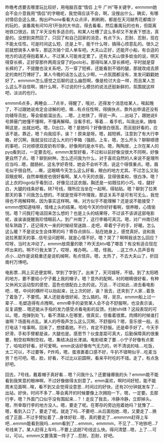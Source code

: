 昨晚考虑要去哪里玩比较好，用电脑百度“情侣 上午 广州”等关键字，emmmm她会不会介意我用“情侣”的字眼呢，我觉得应该不会，啊，没搜出什么，确实，有哪对情侣会这么做，掏出iPhone看看大众点评，刷刷刷，都是在天河越秀花都南沙的玩的，诶番禺有间10月1开张的大书店，得去看看，然后番禺玩的也有，但距离地铁口很远，挑了半天没有多适合的。和某人吐槽了这么多却又不发表下想法，真是的。没想到突然回了，只回了和自己回家的消息，有点下头，忍耐、忍耐，现在不能太任性。可是时间这么短、还是上午，能干什么呀，搞得心烦意乱的。很久之前就想骑多人单车，那这次骑个双人单车吧。大夫山正好，还能开小船，有合适的地方的话还得抱着某人，不过某人可能肯定累了。还有大夫山很多蚊虫的说，明天得穿长裤，正好穿那件两周没穿了的polo衫。那得叫某人穿长裤吧，平时就是穿长裤的了，不提醒也没关系吧，万一穿了短裤，还能看到不错的腿，那就改成去原定的南村万博好了。某人今晚的话怎么这么少啊，一点氛围都没有，发发问戳戳她好了。emmmm怎么感觉之后聊的这么幽怨啊，像是检讨大会一样，而且某人怎么这么不自信啊，搞什么啊，不过说的什么模仿的说法还挺新鲜的，氛围就这样吧，淡淡的也行。

emmm6点多，再睡会.....7点半，得醒了，哦对，还得发个消息给某人，唉起晚了，不过跟她说肯定会谅解的吧，嘶...有点任性啊，得搞快点，靠外出申请还没有向辅导员批，等会偷偷溜出去。...嗯，上地铁了，得说一声。....出站了，跟她说6号屏蔽门她懂不懂啊，不懂再解释。没看手机，等着.... 看手机，叫我出来。搞啥啊这是，出就出吧。嗯，D出口，嗯？是她吗？好像很白很高，而且挺好看的，应该不是。靠近，嗯？向我招手。诶？！原来是呀。嗯，超短裤。注意到了有大行李箱，好沉啊，我就没拉过这么大的行李箱（强颜。上车，嗯，怎么开头？聊聊顺德的事吧，只对顺德双皮奶有印象，好像用的是水牛奶。嗯，陶陶居，上次在某人的pyq看到过，一定要去吃。emmm发型好看，不过和以前好像没很大不同啊，好像更自然了点。嗯？聊到树种。怎么还问我为什么，对于喜欢自然的人来说不是理所应当吗...嗯，腊肠树，这名字好奇怪，她会不会听不清，说这个得慎重点。嗯，眉毛似乎很自然。...嘶，这眼睛今天怎么这么好看，眼白的地方尤其。不过怎么又贴双眼皮啊，自然单眼皮也很好看啊。某人今天的衣服，显得很柔和，很白净。嗯？这上衣的logo似乎看到过，好像见过这衣服。胸还是一如既往的小巧。哇，腿好白，大腿的线条好看。转7号线，理所应当坐在一起啊，得贴贴。嗯？聊到了拉黑那天的事？问我怎么想的。不就是觉得不咋理我，那这关系不是可有可无么，我觉得也不用解释啊，因为事实这样啊。咦，对方似乎不能理解？还是说不能接受？emmm想知道啥呀，情绪上头的结果。哈哈今天的你好好看啊，很养眼，心情愉悦。嗯？问我打电话回来怎么想的？也是上头的结果呀，不过该不该讲这部电影呢，诶诶诶提醒我珍惜眼前人。到广州南了，这行李箱可真沉。嗯，对广州南已经轻车熟路了，还记得大一来的时候经常迷路... 走吧，牵着宁子的手，好暖。怎么这么暖？不是说女生会体寒的吗？寄存点排队... 贴在她身上，感觉真好。说和我说拉黑那天的事...信号没问题啊，就是心情不好。嗯？哭了？啊啊我该怎么回应？哎呀，当时太冲动了。emmm放周董的歌？昨天去ktv唱了哪首？有没有适合现在哼出来的。啊不行我太笨了。哎呀，难办啊。...嗯，怪我。 ...这工作人员声音有点小...动作是说稳重还是说机械啊，有点怪异。嗯，太热了，不去大夫山了，折回南村万博吧。

电影票...网上买还便宜啊，学到了学到了。出来了，天河城呀，不错。到了太阳晒的地方，要不要给小宁子戴上我的帽子。嗯？意外的配啊，衬的眼睛很好看，有种又休闲又运动型的感觉，蓝色也很配白上衣的说。万达... 不过如此...进去看电影吧... 嗯，中间的横杆可以抬起来，比上次的好，诶？我去，还夹到了人家...着急了着急了，不要慌。某人还挺香很好闻，怎么搞的。呀，吴京。emmm船上过一辈子... 毛塑造得有点拽啊。emm牵手的姿势某人会不会不舒服啊，也没表示诶，反复调整... 嗯还能从手指的发力感受点看电影的反馈。扫射shi体？这段表现的可以。嗯，炮弹到处飞，看不清敌人在哪里，很真实，但看着很累。肉搏的时候谁打谁啊？场面有点乱。某人的呼吸声怎么这么沉啊，不舒服吗？嗯，音乐很一般。去打电话？啥事啊。回来了，想搂着她。不行，肯定不舒服。还是牵手好了。今天手好滑，手和手臂都是诶，大腿也是。感恩节？伙食差距可真大，后勤保障真的很重要，制空权啊制空权。嗯，集结决战长津湖。电影结束了要...小宁子好像有点累了，哈哈好好看，好可爱啊。emm说话好像有气无力的，听不清说的啥....吃饭，太二可以，不过要等，P炸鸡，嗯，蛋液裹着口感不好，牛扒不错啊似乎...吃麦当劳？也可吧。嗯，脸，好看，不过比以前圆啊，看来平时吃的不错。走了，有点急好吧。

回去，7号线，戴着帽子真好看... 嗯？问我什么？还要锤爆我的头？emmm能不能看到我笑意的眼神啊，不过好像做得太刻意了。emm喜欢，啊时间好短，能不能周末见面啊...唉，看不到又会觉得没意思...时间过的好快，还有20分钟就发车了...出站，好快，时间不多了...等会离开的时候要像上次拥抱一下，嗯，一定要。去那行李，嗯？外面门口似乎没有围起来...？！走反了我去，冷静冷静，立即掉头。嗯，所幸取行李的地方没人。嗯，要走了呢。在寄存的旁边抱着她吗？犹豫了...嗯，看到入口了，要走了呢。就走了吗...不要吧...从后面抱她...嗯，又要走了...换成了正面...不过手臂扯着了...身体好软...嗯，真的要走了...emmmm赶得上车吧...emmm能看到我吗...emm看到了...emmm，emmmm，不见了...下地铁吧...7号线来了。某人赶得上车吗...不要上这趟7号线这么快。得问清楚...嗯，上了....可以，可以。emmm又要落寞一阵子了...忍耐，忍耐，好吧。
